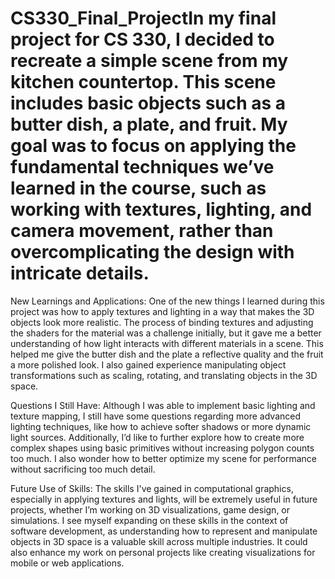 # CS330_Final_ProjectIn my final project for CS 330, I decided to recreate a simple scene from my kitchen countertop. This scene includes basic objects such as a butter dish, a plate, and fruit. My goal was to focus on applying the fundamental techniques we’ve learned in the course, such as working with textures, lighting, and camera movement, rather than overcomplicating the design with intricate details.

New Learnings and Applications:
One of the new things I learned during this project was how to apply textures and lighting in a way that makes the 3D objects look more realistic. The process of binding textures and adjusting the shaders for the material was a challenge initially, but it gave me a better understanding of how light interacts with different materials in a scene. This helped me give the butter dish and the plate a reflective quality and the fruit a more polished look. I also gained experience manipulating object transformations such as scaling, rotating, and translating objects in the 3D space.

Questions I Still Have:
Although I was able to implement basic lighting and texture mapping, I still have some questions regarding more advanced lighting techniques, like how to achieve softer shadows or more dynamic light sources. Additionally, I’d like to further explore how to create more complex shapes using basic primitives without increasing polygon counts too much. I also wonder how to better optimize my scene for performance without sacrificing too much detail.

Future Use of Skills:
The skills I've gained in computational graphics, especially in applying textures and lights, will be extremely useful in future projects, whether I’m working on 3D visualizations, game design, or simulations. I see myself expanding on these skills in the context of software development, as understanding how to represent and manipulate objects in 3D space is a valuable skill across multiple industries. It could also enhance my work on personal projects like creating visualizations for mobile or web applications.

